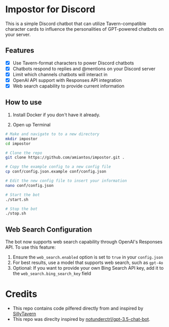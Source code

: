 # Impostor for Discord

This is a simple Discord chatbot that can utilize Tavern-compatible character cards to influence the personalities of GPT-powered chatbots on your server.

## Features

- [x] Use Tavern-format characters to power Discord chatbots
- [x] Chatbots respond to replies and @mentions on your Discord server
- [x] Limit which channels chatbots will interact in
- [x] OpenAI API support with Responses API integration
- [x] Web search capability to provide current information

## How to use

1. Install Docker if you don't have it already.

1. Open up Terminal

```sh
# Make and navigate to to a new directory
mkdir impostor
cd impostor

# Clone the repo
git clone https://github.com/amiantos/impostor.git .

# Copy the example config to a new config file
cp conf/config.json.example conf/config.json

# Edit the new config file to insert your information
nano conf/config.json

# Start the bot
./start.sh

# Stop the bot
./stop.sh
```

## Web Search Configuration

The bot now supports web search capability through OpenAI's Responses API. To use this feature:

1. Ensure the `web_search.enabled` option is set to `true` in your `config.json`
2. For best results, use a model that supports web search, such as `gpt-4o`
3. Optional: If you want to provide your own Bing Search API key, add it to the `web_search.bing_search_key` field

# Credits

- This repo contains code pilfered directly from and inspired by [SillyTavern](https://github.com/Cohee1207/SillyTavern)
- This repo was direclty inspired by [notunderctrl/gpt-3.5-chat-bot](https://github.com/notunderctrl/gpt-3.5-chat-bot).
